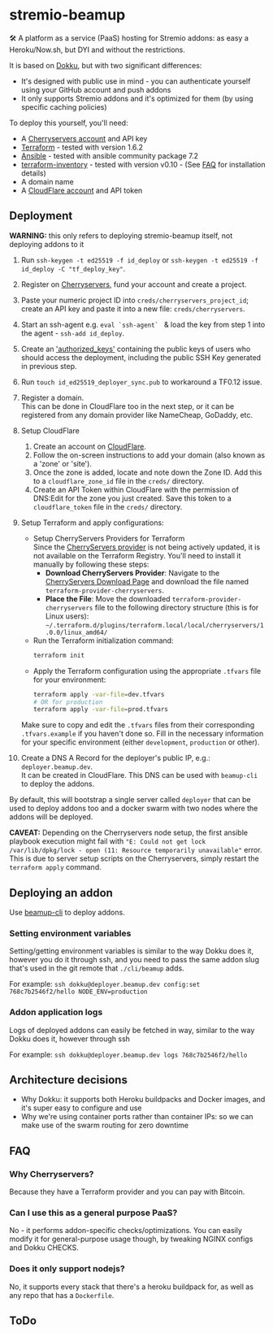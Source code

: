 # stremio-beamup
🛠️ A platform as a service (PaaS) hosting for Stremio addons: as easy a Heroku/Now.sh, but DYI and without the restrictions.

It is based on [Dokku](https://github.com/dokku/dokku), but with two significant differences:
* It's designed with public use in mind - you can authenticate yourself using your GitHub account and push addons
* It only supports Stremio addons and it's optimized for them (by using specific caching policies)


To deploy this yourself, you'll need:

* A [Cherryservers account](https://portal.cherryservers.com/#/register) and API key
* [Terraform](https://www.terraform.io/downloads.html) - tested with version 1.6.2
* [Ansible](https://docs.ansible.com/ansible/latest/installation_guide/intro_installation.html) - tested with ansible community package 7.2
* [terraform-inventory](https://github.com/adammck/terraform-inventory) - tested with version v0.10 - (See [FAQ](./FAQ.md) for installation details)
* A domain name
* A [CloudFlare account](https://www.cloudflare.com/) and API token

## Deployment

**WARNING:** this only refers to deploying stremio-beamup itself, not deploying addons to it

1. Run `ssh-keygen -t ed25519 -f id_deploy` or `ssh-keygen -t ed25519 -f id_deploy -C "tf_deploy_key"`.
2. Register on [Cherryservers](https://cherryservers.com), fund your account and create a project.
3. Paste your numeric project ID into `creds/cherryservers_project_id`; create an API key and paste it into a new file: `creds/cherryservers`.
4. Start an ssh-agent e.g. ``eval `ssh-agent` `` & load the key from step 1 into the agent - `ssh-add id_deploy`.
5. Create an ['authorized_keys'](https://www.ssh.com/ssh/authorized_keys/) containing the public keys of users who should access the deployment, including the public SSH Key generated in previous step.
6. Run `touch id_ed25519_deployer_sync.pub` to workaround a TF0.12 issue.
7. Register a domain.  
This can be done in CloudFlare too in the next step, or it can be registered from any domain provider like NameCheap, GoDaddy, etc.
8. Setup CloudFlare
    1. Create an account on [CloudFlare](https://www.cloudflare.com).
    2. Follow the on-screen instructions to add your domain (also known as a 'zone' or 'site').
    3. Once the zone is added, locate and note down the Zone ID. Add this to a `cloudflare_zone_id` file in the `creds/` directory.
    4. Create an API Token within CloudFlare with the permission of DNS:Edit for the zone you just created. Save this token to a `cloudflare_token` file in the `creds/` directory.

10. Setup Terraform and apply configurations:
    - Setup CherryServers Providers for Terraform  
Since the [CherryServers provider](https://github.com/hashicorp/terraform-provider-cherryservers) is not being actively updated, it is not available on the Terraform Registry. You'll need to install it manually by following these steps:
        - **Download CherryServers Provider**: Navigate to the [CherryServers Download Page](http://downloads.cherryservers.com/other/terraform/) and download the file named `terraform-provider-cherryservers`.
        - **Place the File**: Move the downloaded `terraform-provider-cherryservers` file to the following directory structure (this is for Linux users):  
        `~/.terraform.d/plugins/terraform.local/local/cherryservers/1.0.0/linux_amd64/`
    - Run the Terraform initialization command:
      ```bash
      terraform init
      ```
    - Apply the Terraform configuration using the appropriate `.tfvars` file for your environment:
      ```bash
      terraform apply -var-file=dev.tfvars
      # OR for production
      terraform apply -var-file=prod.tfvars
      ```
    Make sure to copy and edit the `.tfvars` files from their corresponding `.tfvars.example` if you haven't done so. Fill in the necessary information for your specific environment (either `development`, `production` or other).  
9. Create a DNS A Record for the deployer's public IP, e.g.: `deployer.beamup.dev`.  
It can be created in CloudFlare. This DNS can be used with `beamup-cli` to deploy the addons.

By default, this will bootstrap a single server called `deployer` that can be used to deploy addons too and a docker swarm with two nodes where the addons will be deployed.

**CAVEAT:** Depending on the Cherryservers node setup, the first ansible playbook execution might fail with `"E: Could not get lock /var/lib/dpkg/lock - open (11: Resource temporarily unavailable"` error. This is due to server setup scripts on the Cherryservers, simply restart the `terraform apply` command.

## Deploying an addon

Use [beamup-cli](https://github.com/Stremio/stremio-beamup-cli) to deploy addons.

### Setting environment variables
Setting/getting environment variables is similar to the way Dokku does it, however you do it through ssh, and you need to pass the same addon slug that's used in the git remote that `./cli/beamup` adds.

For example: `ssh dokku@deployer.beamup.dev config:set 768c7b2546f2/hello NODE_ENV=production`

### Addon application logs
Logs of deployed addons can easily be fetched in way, similar to the way Dokku does it, however through ssh

For example: `ssh dokku@deployer.beamup.dev logs 768c7b2546f2/hello`

## Architecture decisions

* Why Dokku: it supports both Heroku buildpacks and Docker images, and it's super easy to configure and use
* Why we're using container ports rather than container IPs: so we can make use of the swarm routing for zero downtime

## FAQ

### Why Cherryservers?
Because they have a Terraform provider and you can pay with Bitcoin.

### Can I use this as a general purpose PaaS?
No - it performs addon-specific checks/optimizations. You can easily modify it for general-purpose usage though, by tweaking NGINX configs and Dokku CHECKS.

### Does it only support nodejs?
No, it supports every stack that there's a heroku buildpack for, as well as any repo that has a `Dockerfile`.

## ToDo
